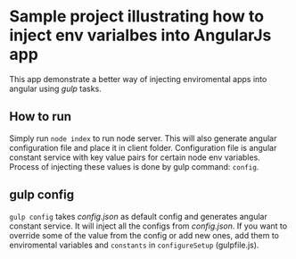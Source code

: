 # Sample project illustrating how to inject env varialbes into AngularJs app

This app demonstrate a better way of injecting enviromental apps into angular using _gulp_ tasks.

## How to run

Simply run `node index` to run node server. This will also generate angular configuration file and place it in client folder. 
Configuration file is angular constant service with key value pairs for certain node env variables.
Process of injecting these values is done by gulp command: `config`. 

## gulp config

`gulp config` takes _config.json_ as default config and generates angular constant service. It will inject all the configs from _config.json_. If you want to override some of the value from the config or add new ones, add them to enviromental variables and `constants` in `configureSetup` (gulpfile.js).
